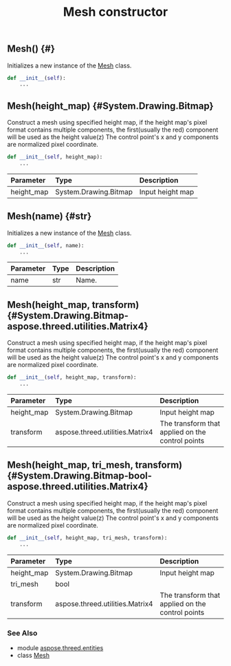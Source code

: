 ﻿---
title: Mesh constructor
second_title: Aspose.3D for Python via .NET API References
description: 
type: docs
weight: 10
url: /python-net/aspose.threed.entities/mesh/__init__/
is_root: false
---

## Mesh() {#}

Initializes a new instance of the [Mesh](/3d/python-net/aspose.threed.entities/mesh) class.



```python
def __init__(self):
    ...
```




## Mesh(height_map) {#System.Drawing.Bitmap}

Construct a mesh using specified height map, 
            if the height map's pixel format contains multiple components, the first(usually the red) component will be used as the height value(z)
            The control point's x and y components are normalized pixel coordinate.



```python
def __init__(self, height_map):
    ...
```


| Parameter | Type | Description |
| :- | :- | :- |
| height_map | System.Drawing.Bitmap | Input height map |


## Mesh(name) {#str}

Initializes a new instance of the [Mesh](/3d/python-net/aspose.threed.entities/mesh) class.



```python
def __init__(self, name):
    ...
```


| Parameter | Type | Description |
| :- | :- | :- |
| name | str | Name. |


## Mesh(height_map, transform) {#System.Drawing.Bitmap-aspose.threed.utilities.Matrix4}

Construct a mesh using specified height map, 
            if the height map's pixel format contains multiple components, the first(usually the red) component will be used as the height value(z)
            The control point's x and y components are normalized pixel coordinate.



```python
def __init__(self, height_map, transform):
    ...
```


| Parameter | Type | Description |
| :- | :- | :- |
| height_map | System.Drawing.Bitmap | Input height map |
| transform | aspose.threed.utilities.Matrix4 | The transform that applied on the control points |


## Mesh(height_map, tri_mesh, transform) {#System.Drawing.Bitmap-bool-aspose.threed.utilities.Matrix4}

Construct a mesh using specified height map, 
            if the height map's pixel format contains multiple components, the first(usually the red) component will be used as the height value(z)
            The control point's x and y components are normalized pixel coordinate.



```python
def __init__(self, height_map, tri_mesh, transform):
    ...
```


| Parameter | Type | Description |
| :- | :- | :- |
| height_map | System.Drawing.Bitmap | Input height map |
| tri_mesh | bool |  |
| transform | aspose.threed.utilities.Matrix4 | The transform that applied on the control points |



### See Also
* module [aspose.threed.entities](../../)
* class [Mesh](/3d/python-net/aspose.threed.entities/mesh)
